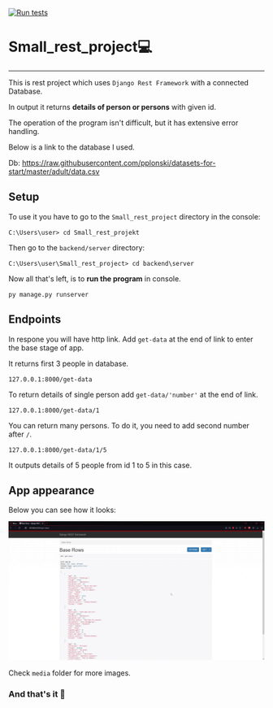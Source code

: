 [![Run tests](https://github.com/MaciekEO/mmpackage/actions/workflows/tests.yml/badge.svg)](https://github.com/MaciekEO/mmpackage/actions/workflows/tests.yml)
# Small_rest_project💻

-----------
This is rest project which uses `Django Rest Framework` with a connected Database.

In output it returns **details of person or persons** with given id.

The operation of the program isn't difficult, but it has extensive error handling.

Below is a link to the database I used.

Db: https://raw.githubusercontent.com/pplonski/datasets-for-start/master/adult/data.csv

## Setup
To use it you have to go to the `Small_rest_project` directory in the console:
```
C:\Users\user> cd Small_rest_projekt
```
Then go to the `backend/server` directory:
```
C:\Users\user\Small_rest_project> cd backend\server
```
Now all that's left, is to **run the program** in console.
```
py manage.py runserver
```

## Endpoints
In respone you will have http link. Add `get-data` at the end of link to enter the base stage of app.

It returns first 3 people in database.
```
127.0.0.1:8000/get-data
```
To return details of single person add `get-data/'number'` at the end of link.
```
127.0.0.1:8000/get-data/1
```
You can return many persons. To do it, you need to add second number after `/`.
```
127.0.0.1:8000/get-data/1/5
```
It outputs details of 5 people from id 1 to 5 in this case.

## App appearance

Below you can see how it looks:

![](media/output.gif)

Check `media` folder for more images.

### And that's it 🎉
